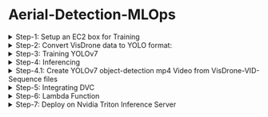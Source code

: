 # Aerial-Detection-MLOps
<details>
    <summary> Step-1: Setup an EC2 box for Training </summary>

    - Instantiate a p3.2xlarge EC2 box (for data-parallel training get p3.8xlarge box) with the following AMI:
        Deep Learning AMI GPU PyTorch 1.12.1 (Amazon Linux 2) 20221005
    - Open ports 22, 80, 443, 800 from anywhere
    - AWS configure
    - conda activate pytorch
    - configure git if needed
    - initialize wandb

</details>
<details>
    <summary> Step-2: Convert VisDrone data to YOLO format:</summary>

    ## Step-2.1: Convert VisDrone DET data

        - git clone https://github.com/schwenkd/aerial-detection-mlops.git
        - cd aerial-detection-mlops
        - mkdir VisDrone
        - cd VisDrone
        - aws s3 cp s3://aerial-detection-mlops4/data/visdrone/raw-data/DET/VisDrone2019-DET-train.zip VisDrone2019-DET-train.zip
        - aws s3 cp s3://aerial-detection-mlops4/data/visdrone/raw-data/DET/VisDrone2019-DET-val.zip VisDrone2019-DET-val.zip
        - aws s3 cp s3://aerial-detection-mlops4/data/visdrone/raw-data/DET/VisDrone2019-DET-test-dev.zip VisDrone2019-DET-test-dev.zip
        - unzip -d . VisDrone2019-DET-val.zip
        - unzip -d . VisDrone2019-DET-train.zip
        - unzip -d . VisDrone2019-DET-test-dev.zip
        - cd ..
        - python3 ./src/yolo_data_utils/convert_visdrone_DET_data_to_yolov7.py --output_image_size "(960, 544)"
        - aws s3 cp VisDrone2019-DET-YOLOv7.zip s3://aerial-detection-mlops4/data/visdrone/yolov7-data/DET/VisDrone2019-DET-YOLOv7.zip
        - You can cleanup the VisDrone directory by deleting all the zip files containing the raw data.

    ## Step-2.2: Convert VisDrone VID data

        - git clone https://github.com/schwenkd/aerial-detection-mlops.git
        - cd aerial-detection-mlops
        - mkdir VisDrone
        - cd VisDrone
        - aws s3 cp s3://aerial-detection-mlops4/data/visdrone/raw-data/Video/VisDrone2019-VID-train.zip VisDrone2019-VID-train.zip
        - aws s3 cp s3://aerial-detection-mlops4/data/visdrone/raw-data/Video/VisDrone2019-VID-test-dev.zip VisDrone2019-VID-test-dev.zip
        - aws s3 cp s3://aerial-detection-mlops4/data/visdrone/raw-data/Video/VisDrone2019-VID-val.zip VisDrone2019-VID-val.zip
        - unzip -d . VisDrone2019-VID-train.zip
        - unzip -d . VisDrone2019-DEVIDT-test-dev.zip
        - unzip -d . VisDrone2019-VID-val.zip
        - cd ..        
        - python3 ./src/yolo_data_utils/convert_visdrone_VID_data_to_yolov7.py --output_image_size "(960, 544)"
        - aws s3 cp VisDrone2019-VID-YOLOv7.zip s3://aerial-detection-mlops4/data/visdrone/yolov7-data/Video/VisDrone2019-DET-YOLOv7.zip
        - You can cleanup the VisDrone directory by deleting all the zip files containing the raw data.

</details>

<details>
    <summary> Step-3: Training YOLOv7 </summary>

        - git clone https://github.com/schwenkd/aerial-detection-mlops.git
        - cd aerial-detection-mlops
        - git clone https://github.com/WongKinYiu/yolov7.git
        - git clone https://github.com/ultralytics/yolov5.git
        - install requirements.txt libraries for both yolov7 and yolov5
        - mkdir VisDrone
        - cd VisDrone
        - aws s3 cp s3://aerial-detection-mlops4/data/visdrone/yolov7-data/DET/VisDrone2019-DET-YOLOv7.zip VisDrone2019-DET-YOLOv7.zip
        - unzip -d . VisDrone2019-DET-YOLOv7.zip
        - aws s3 cp s3://aerial-detection-mlops4/data/visdrone/yolov7-data/Video/VisDrone2019-VID-YOLOv7.zip VisDrone2019-VID-YOLOv7.zip
        - unzip -d . VisDrone2019-VID-YOLOv7.zip
        - cd ..
        - bash ./src/train/train_yolov7.sh
        - Save the best model to s3:
                 aws s3 sync ./exp11 s3://aerial-detection-mlops4/model/Visdrone/Yolov7/<yyyyMMdd>/<run_name>


</details>
<details>
    <summary> Step-4: Inferencing </summary>

        - cd yolov7
        - aws s3 cp s3://aerial-detection-mlops4/model/Visdrone/Yolov7/20221026/exp11/weights/best.pt ae-yolov7-best.pt
        - python3 detect.py --weights ae-yolov7-best.pt --conf 0.4 --img-size 640 --source ../9999938_00000_d_0000208.jpg
        - python3 detect.py --weights ae-yolov7-best.pt --conf 0.25 --img-size 640 --source yourvideo.mp4
        ### load the file to s3
        - aws s3 cp runs/detect/exp2/9999938_00000_d_0000208.jpg s3://aerial-detection-mlops4/inferencing/test.jpg

</details>
<details>
    <summary> Step-4.1: Create YOLOv7 object-detection mp4 Video from VisDrone-VID-Sequence files </summary>

        - go to aerial-detection-mlops directoru
        - git pull https://github.com/schwenkd/aerial-detection-mlops.git
        - create directories: "inferencing/video/input/" and "inferencing/video/output/"
        - go to "aerial-detection-mlops/inferencing/video/input/" folder
        - aws s3 cp  s3://aerial-detection-mlops4/data/visdrone/raw-data/Video/VisDrone2019-VID-test-challenge.zip VisDrone2019-VID-test-challenge.zip
        - unzip -d . VisDrone2019-VID-test-challenge.zip
        - go back to aerial-detection-mlops/yolov7 directory
        - python3 ../src/yolo_data_utils/convert_image_sequences_to_video.py --image_sequence_folder ../inferencing/video/input/VisDrone2019-VID-test-challenge/sequences
           --output_mp4_video_folder ../inferencing/video/output --output_image_size "(960,544)" --fps 10
        - go to  "aerial-detection-mlops/inferencing/video/output/" and execute the following command
        - aws s3 cp uav0000006_06900_v.mp4 s3://deepak-mlops4-dev/capstone/deleteit/uav0000006_06900_v.mp4

</details>

<details>
    <summary> Step-5: Integrating DVC </summary>

        - yum install pip
        - pip3 install dvc
        - dvc init
        - dvc remote add yolov7_det_data -d s3://aerial-detection-mlops4/data/visdrone/yolov7-data/DET/VisDrone2019-DET-YOLOv7.zip
        - dvc remote add raw_data_det_train s3://aerial-detection-mlops4/data/visdrone/raw-data/DET/VisDrone2019-DET-train.zip
        - dvc remote add raw_data_det_val s3://aerial-detection-mlops4/data/visdrone/raw-data/DET/VisDrone2019-DET-val.zip
        - dvc remote add raw_data_det_test-dev s3://aerial-detection-mlops4/data/visdrone/raw-data/DET/VisDrone2019-DET-test-dev.zip
        - dvc remote add raw_data_det_test-challenge s3://aerial-detection-mlops4/data/visdrone/raw-data/DET/VisDrone2019-DET-test-challenge.zip
        - dvc add .
        - git commit -m "dvc init"

</details>

<details>
    <summary> Step-6: Lambda Function </summary>
    
        - created Lambda function aerial-detection-mlops-lambda
        - IAM role used is aerial-detection-mlops-lambda-role
        - the function is triggered whenever we drop a file in s3://aerial-detection-mlops4/inferencing/photos/input folder
        - this function will call a detection-service that will inturn call the triton server
</details>

<details>
    <summary> Step-7: Deploy on Nvidia Triton Inference Server </summary>

    ## Step 7.1: Export model to TensorRT via ONNX

        # Note - this should be performed on the platform that inference will occur on, because TensorRT conversion applies graph optimization using kernels specific to the GPU
        # bring in model weights
        # clone and switch to pytorch conda env, pip install -r requirements.txt and pip install onnx-simplifier
        # export model to onnx with grid, EfficientNMS plugin, and dynamic batch size (only img size changed from yolov7 instructions)
        - python export.py --weights ./ae-yolov7-best.pt --grid --end2end --dynamic-batch --simplify --topk-all 100 --iou-thres 0.65 --conf-thres 0.35 --img-size 960 960
        - if there is an error stating that the  onnx runtime module missing, pip install onnxruntime and/or onnxruntime-gpu
        # run appropriate nvidia TensorRT container from https://catalog.ngc.nvidia.com/orgs/nvidia/containers/tensorrt
        - our AMI uses CUDA 11.6.1, so we use 22.02
        - docker run -it --rm --gpus=all nvcr.io/nvidia/tensorrt:22.02-py3
        # copy onnx model into container
        - docker cp ae-yolov7-best.onnx <container-id>:/workspace/
        # run trtexec to export model as TensorRT engine with FP16 precision, min batch 1, opt batch 8, and max batch 8
        - ./tensorrt/bin/trtexec --onnx=ae-yolov7-best.onnx --minShapes=images:1x3x960x960 --optShapes=images:8x3x960x960 --maxShapes=images:8x3x960x960 --fp16 --workspace=4096 --saveEngine=ae-yolov7-best-fp16-1x8x8.engine --timingCacheFile=timing.cache
        # test
        - ./tensorrt/bin/trtexec --loadEngine=ae-yolov7-best-fp16-1x8x8.engine
        # results will look like:
                    [11/07/2022-14:36:36] [I] === Performance summary ===
            [11/07/2022-14:36:36] [I] Throughput: 125.089 qps
            [11/07/2022-14:36:36] [I] Latency: min = 8.86523 ms, max = 9.88672 ms, mean = 9.21912 ms, median = 9.27188 ms, percentile(99%) = 9.76582 ms
            [11/07/2022-14:36:36] [I] End-to-End Host Latency: min = 8.93781 ms, max = 16.664 ms, mean = 15.7417 ms, median = 15.7519 ms, percentile(99%) = 16.513 ms
            [11/07/2022-14:36:36] [I] Enqueue Time: min = 1.20361 ms, max = 1.46375 ms, mean = 1.26678 ms, median = 1.26025 ms, percentile(99%) = 1.41699 ms
            [11/07/2022-14:36:36] [I] H2D Latency: min = 1.00757 ms, max = 1.90149 ms, mean = 1.25755 ms, median = 1.33453 ms, percentile(99%) = 1.61914 ms
            [11/07/2022-14:36:36] [I] GPU Compute Time: min = 7.82544 ms, max = 8.35481 ms, mean = 7.94364 ms, median = 7.93091 ms, percentile(99%) = 8.3118 ms
            [11/07/2022-14:36:36] [I] D2H Latency: min = 0.00976562 ms, max = 0.112427 ms, mean = 0.0179271 ms, median = 0.015625 ms, percentile(99%) = 0.0512238 ms
            [11/07/2022-14:36:36] [I] Total Host Walltime: 3.02184 s
            [11/07/2022-14:36:36] [I] Total GPU Compute Time: 3.00269 s
        # copy engine to host
        - docker cp <container-id>:/workspace/ae-yolov7-best-fp16-1x8x8.engine .

    ## Step 7.2 Run on Triton Inference Server

        # Create triton deploy folder structure
        # Move TensorRT model to triton directory and rename as "model.plan"
        - mv ae-yolov7-best-fp16-1x8x8.engine triton-deploy/models/ae-yolov7-best/1/model.plan
        # create and configure triton-deploy/models/yolov7/config.pbtxt
            name: "ae-yolov7-best"
            platform: "tensorrt_plan"
            max_batch_size: 8
            dynamic_batching { }
        # Start triton inference server (from yolov7 directory)
        - again make sure to use the correct triton server image for your version of CUDA and TensorRT. We are using CUDA 11.6.1 and TensorRT 8.2.3, so need Triton Server 22.02
        - docker run --gpus all --rm --ipc=host --shm-size=1g --ulimit memlock=-1 --ulimit stack=67108864 -p8000:8000 -p8001:8001 -p8002:8002 -v$(pwd)/triton-deploy/models:/models nvcr.io/nvidia/tritonserver:22.02-py3 tritonserver --model-repository=/models --strict-model-config=false --log-verbose 1
    
    ## Step 7.3 Prometheus and Grafana

        # based on this repo: https://github.com/Einsteinish/Docker-Compose-Prometheus-and-Grafana
        # in the prometheus-grafana directory run docker-compose up -d
        # grafana: http://<host-ip>:3000 and login with user admin password admin
        # prometheus: http://<host-ip>:9090
        # add this block to prometheus.yml:
              - job_name: 'triton-SERVER'
                scrape_interval: 10s
                static_configs:
                - targets: ['localhost:8002']



